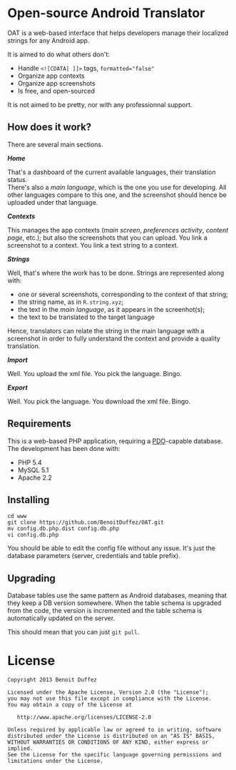 Open-source Android Translator
==============================

OAT is a web-based interface that helps developers manage their localized strings for any Android app.

It is aimed to do what others don't:

* Handle `<![CDATA[ ]]>` tags, `formatted="false"`
* Organize app contexts
* Organize app screenshots
* Is free, and open-sourced

It is not aimed to be pretty, nor with any professionnal support.

How does it work?
-----------------

There are several main sections.

***Home***

That's a dashboard of the current available languages, their translation status.  
There's also a *main language*, which is the one you use for developing. All other languages compare to this one, and the screenshot should hence be uploaded under that language.

***Contexts***

This manages the app contexts (*main screen*, *preferences activity*, *content page*, etc.); but also the screenshots that you can upload. You link a screenshot to a context. You link a text string to a context.

***Strings***

Well, that's where the work has to be done. Strings are represented along with:

* one or several screenshots, corresponding to the context of that string;
* the string name, as in `R.string.xyz`;
* the text in the *main language*, as it appears in the screenhot(s);
* the text to be translated to the target language

Hence, translators can relate the string in the main language with a screenshot in order to fully understand the context and provide a quality translation.

***Import***

Well. You upload the xml file. You pick the language. Bingo.

***Export***

Well. You pick the language. You download the xml file. Bingo.

Requirements
------------

This is a web-based PHP application, requiring a [PDO][1]-capable database.
The development has been done with:

* PHP 5.4
* MySQL 5.1
* Apache 2.2

Installing
----------

```
cd www
git clone https://github.com/BenoitDuffez/OAT.git
mv config.db.php.dist config.db.php
vi config.db.php
```
You should be able to edit the config file without any issue. It's just the database parameters (server, credentials and table prefix).

Upgrading
---------
Database tables use the same pattern as Android databases, meaning that they keep a DB version somewhere. When the table schema is upgraded from the code, the version is incremented and the table schema is automatically updated on the server.

This should mean that you can just `git pull`.

License
=======

```
Copyright 2013 Benoit Duffez

Licensed under the Apache License, Version 2.0 (the "License");
you may not use this file except in compliance with the License.
You may obtain a copy of the License at

   http://www.apache.org/licenses/LICENSE-2.0

Unless required by applicable law or agreed to in writing, software
distributed under the License is distributed on an "AS IS" BASIS,
WITHOUT WARRANTIES OR CONDITIONS OF ANY KIND, either express or implied.
See the License for the specific language governing permissions and
limitations under the License.
```

  [1]: http://php.net/intro.pdo